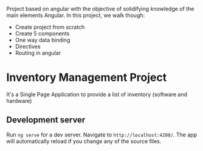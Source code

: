 Project based on angular with the objective of solidifying knowledge of the main elements Angular.
In this project, we walk though:

- Create project from scratch
- Create 5 components
- One way data binding
- Directives
- Routing in angular

# Inventory Management Project

It's a Single Page Application to provide a list of inventory (software and hardware)

## Development server

Run `ng serve` for a dev server. Navigate to `http://localhost:4200/`. The app will automatically reload if you change any of the source files.

